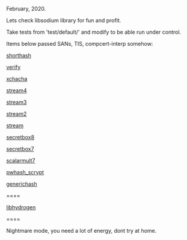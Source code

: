 February, 2020.

Lets check libsodium library for fun and profit.

Take tests from 'test/default/' and modify to be able run under control.

Items below passed SANs, TIS, compcert-interp somehow:

[shorthash](https://github.com/jedisct1/libsodium/blob/master/test/default/shorthash.c)

[verify](https://github.com/jedisct1/libsodium/blob/master/test/default/verify1.c)

[xchacha](https://github.com/jedisct1/libsodium/blob/master/test/default/xchacha20.c)

[stream4](https://github.com/jedisct1/libsodium/blob/master/test/default/stream4.c)

[stream3](https://github.com/jedisct1/libsodium/blob/master/test/default/stream3.c)

[stream2](https://github.com/jedisct1/libsodium/blob/master/test/default/stream2.c)

[stream](https://github.com/jedisct1/libsodium/blob/master/test/default/stream.c)

[secretbox8](https://github.com/jedisct1/libsodium/blob/master/test/default/secretbox8.c)

[secretbox7](https://github.com/jedisct1/libsodium/blob/master/test/default/secretbox7.c)

[scalarmult7](https://github.com/jedisct1/libsodium/blob/master/test/default/scalarmult7.c)

[pwhash_scrypt](https://github.com/jedisct1/libsodium/blob/master/test/default/pwhash_scrypt.c)

[generichash](https://github.com/jedisct1/libsodium/blob/master/test/default/generichash.c)

====

[libhydrogen](https://github.com/jedisct1/libhydrogen)

====

Nightmare mode, you need a lot of energy, dont try at home.
